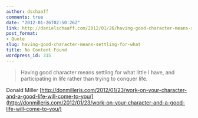```yaml
---
author: dschaaff
comments: true
date: "2012-01-26T02:50:26Z"
link: http://danielschaaff.com/2012/01/26/having-good-character-means-settling-for-what/
post_format:
- Quote
slug: having-good-character-means-settling-for-what
title: No Content Found
wordpress_id: 315
---
```


<blockquote>Having good character means settling for what little I have, and participating in life rather than trying to conquer life.</blockquote>





Donald Miller [http://donmilleris.com/2012/01/23/work-on-your-character-and-a-good-life-will-come-to-you/](http://donmilleris.com/2012/01/23/work-on-your-character-and-a-good-life-will-come-to-you/)
